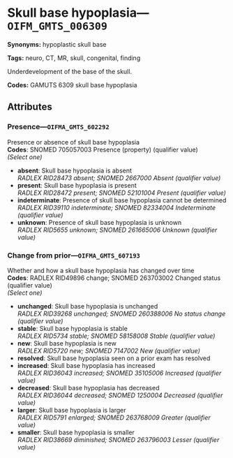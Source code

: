 # Skull base hypoplasia—`OIFM_GMTS_006309`

**Synonyms:** hypoplastic skull base

**Tags:** neuro, CT, MR, skull, congenital, finding

Underdevelopment of the base of the skull.

**Codes:** GAMUTS 6309 skull base hypoplasia

## Attributes

### Presence—`OIFMA_GMTS_602292`

Presence or absence of skull base hypoplasia  
**Codes**: SNOMED 705057003 Presence (property) (qualifier value)  
*(Select one)*

- **absent**: Skull base hypoplasia is absent  
_RADLEX RID28473 absent; SNOMED 2667000 Absent (qualifier value)_
- **present**: Skull base hypoplasia is present  
_RADLEX RID28472 present; SNOMED 52101004 Present (qualifier value)_
- **indeterminate**: Presence of skull base hypoplasia cannot be determined  
_RADLEX RID39110 indeterminate; SNOMED 82334004 Indeterminate (qualifier value)_
- **unknown**: Presence of skull base hypoplasia is unknown  
_RADLEX RID5655 unknown; SNOMED 261665006 Unknown (qualifier value)_

### Change from prior—`OIFMA_GMTS_607193`

Whether and how a skull base hypoplasia has changed over time  
**Codes**: RADLEX RID49896 change; SNOMED 263703002 Changed status (qualifier value)  
*(Select one)*

- **unchanged**: Skull base hypoplasia is unchanged  
_RADLEX RID39268 unchanged; SNOMED 260388006 No status change (qualifier value)_
- **stable**: Skull base hypoplasia is stable  
_RADLEX RID5734 stable; SNOMED 58158008 Stable (qualifier value)_
- **new**: Skull base hypoplasia is new  
_RADLEX RID5720 new; SNOMED 7147002 New (qualifier value)_
- **resolved**: Skull base hypoplasia seen on a prior exam has resolved  
- **increased**: Skull base hypoplasia has increased  
_RADLEX RID36043 increased; SNOMED 35105006 Increased (qualifier value)_
- **decreased**: Skull base hypoplasia has decreased  
_RADLEX RID36044 decreased; SNOMED 1250004 Decreased (qualifier value)_
- **larger**: Skull base hypoplasia is larger  
_RADLEX RID5791 enlarged; SNOMED 263768009 Greater (qualifier value)_
- **smaller**: Skull base hypoplasia is smaller  
_RADLEX RID38669 diminished; SNOMED 263796003 Lesser (qualifier value)_